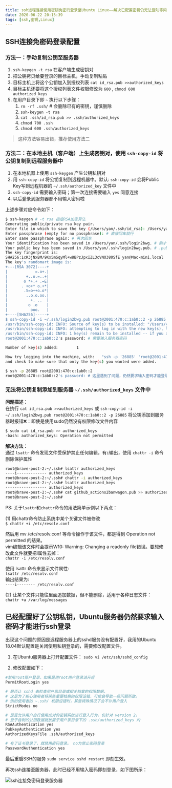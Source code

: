 ```yaml
---
title: ssh远程连接使用密钥免密码登录至Ubuntu Linux——解决已配置密钥仍无法登陆等问题
date: 2020-06-22 20:15:39
tags: [ssh,密钥,Linux]
---
```


## SSH连接免密码登录配置

### 方法一：手动复制公钥至服务器  

1. `ssh-keygen -t rsa` 在客户端生成密钥对  
2. 把公钥拷贝给要登录的目标主机，手动复制粘贴
3. 目标主机上将这个公钥加入到授权列表 `cat id_rsa.pub >>authorized_keys`  
4. 目标主机还要将这个授权列表文件权限修改为 `600` , `chmod 600 authorized_keys`  
5. 在用户目录下即 `~` 执行以下步骤：  
   1. `rm -rf .ssh/` # 会删除已有的密钥，谨慎删除
   2. `ssh-keygen -t rsa`
   3. `cat .ssh/id_rsa.pub >> .ssh/authorized_keys`
   4. `chmod 700 .ssh`
   5. `chmod 600 .ssh/authorized_keys`

> 这种方法容易出错，推荐使用方法二  

### **方法二：在本地主机（客户端）上生成密钥对，使用 `ssh-copy-id` 将公钥复制到远程服务器中** 

1. 在本地机器上使用 `ssh-keygen` 产生公钥私钥对
2. 用 `ssh-copy-id` 将公钥复制到远程机器中。默认: `ssh-copy-id` 会将Public Key写到远程机器的 `~/.ssh/authorized_key` 文件中
3. `ssh-copy-id` 需要输入密码；第一次连接需要输入 `yes` 同意连接
4. 以后登录到服务器都不用输入密码啦

上述步骤对应命令如下：

```bash
$ ssh-keygen # -t rsa 指定RSA加密算法
Generating public/private rsa key pair.
Enter file in which to save the key (/Users/yan/.ssh/id_rsa): /Users/yan/.ssh/login2bwg  # 指定密钥保存路径
Enter passphrase (empty for no passphrase): # 直接回车就行
Enter same passphrase again: # 再次回车
Your identification has been saved in /Users/yan/.ssh/login2bwg. # 刚才指定的密钥路径就是私钥文件的路径
Your public key has been saved in /Users/yan/.ssh/login2bwg.pub. # .pub结尾的是私钥所对应的公钥
The key fingerprint is:
SHA256:1cK3jNxBM/9Kx5mSqyMl+w8BPzJpxIZL3cVNO380SfE yan@Mac-mini.local
The key's randomart image is:
+---[RSA 3072]----+
|            =.o+.|
|        +..o.=..+|
|       o *+.+ .=E|
|      . +o+* o.+*|
|       .S=o++o.o*|
|        ..o.o.oo.|
|          +. ..  |
|         o .o    |
|          ooo.   |
+----[SHA256]-----+
$ ssh-copy-id -i ~/.ssh/login2bwg.pub root@2001:470:c:1ab0::2 -p 26885 # 将公钥复制到远程服务器的root用户目录
/usr/bin/ssh-copy-id: INFO: Source of key(s) to be installed: "/Users/yan/.ssh/login2bwg.pub"
/usr/bin/ssh-copy-id: INFO: attempting to log in with the new key(s), to filter out any that are already installed
/usr/bin/ssh-copy-id: INFO: 1 key(s) remain to be installed -- if you are prompted now it is to install the new keys
root@2001:470:c:1ab0::2's password: # 需要输入服务器密码

Number of key(s) added:        1

Now try logging into the machine, with:   "ssh -p '26885' 'root@2001:470:c:1ab0::2'"
and check to make sure that only the key(s) you wanted were added.

$ ssh -p 26885 root@2001:470:c:1ab0::2
root@2001:470:c:1ab0::2's password: # 这里遇到了问题，仍然要求输入密码才能登录。服务器端没有配置开启密钥登录，看下文的方法进行配置。
```

### 无法将公钥复制添加到服务器 `~/.ssh/authorized_keys` 文件中  

**问题描述：**  
在执行 `cat id_rsa.pub >>authorized_keys` 或 `ssh-copy-id -i ~/.ssh/login2bwg.pub root@2001:470:c:1ab0::2 -p 26885` 将公钥添加到服务器时报错❌：即使是使用sudo仍然没有权限修改文件内容  

```bash
$ sudo cat id_rsa.pub >> authorized_keys
-bash: authorized_keys: Operation not permitted
```

**解决方法：**  
通过 `lsattr` 命令发现文件受保护禁止任何编辑，有`i`输出，使用 `chattr -i` 命令删除保护属性

```bash
root@brave-post-2:~/.ssh# lsattr authorized_keys
----i------------- authorized_keys
root@brave-post-2:~/.ssh# chattr -i authorized_keys
root@brave-post-2:~/.ssh# lsattr authorized_keys
------------------ authorized_keys
root@brave-post-2:~/.ssh# cat github_actions2banwagon.pub >> authorized_keys # 已经能够修改authorized_keys的文件内容
root@brave-post-2:~/.ssh#

```

PS: 关于`lsattr`和`chattr`命令的用法简单示例以下两点：

(1) 用chattr命令防止系统中某个关键文件被修改  
`$ chattr +i /etc/resolv.conf`  

然后用 mv /etc/resolv.conf 等命令操作于该文件，都是得到 Operation not permitted 的结果。  
vim编辑该文件时会提示W10: Warning: Changing a readonly file错误。要想修改此文件就要把i属性去掉：  
`chattr -i /etc/resolv.conf`

使用 lsattr 命令来显示文件属性:  
`lsattr /etc/resolv.conf`  
输出结果为:  
`----i-------- /etc/resolv.conf`

(2) 让某个文件只能往里面追加数据，但不能删除，适用于各种日志文件：  
`chattr +a /var/log/messages`

## 已经配置好了公钥私钥，Ubuntu服务器仍然要求输入密码才能进行ssh登录

出现这个问题的原因是远程服务器上的sshd服务没有配置好，我用的Ubuntu 18.04默认配置是关闭使用私钥登录的，需要修改配置文件。

1. 在Ubuntu服务器上打开配置文件：  `sudo vi /etc/ssh/sshd_config`  

2. 修改配置如下：  

```bash
#禁用root账户登录，如果是用root用户登录请开启  
PermitRootLogin yes  

# 是否让 sshd 去检查用户家目录或相关档案的权限数据，  
# 这是为了担心使用者将某些重要档案的权限设错，可能会导致一些问题所致。  
# 例如使用者的 ~.ssh/ 权限设错时，某些特殊情况下会不许用户登入  
StrictModes no  

# 是否允许用户自行使用成对的密钥系统进行登入行为，仅针对 version 2。  
# 至于自制的公钥数据就放置于用户家目录下的 .ssh/authorized_keys 内  
RSAAuthentication yes  
PubkeyAuthentication yes  
AuthorizedKeysFile .ssh/authorized_keys  

# 有了证书登录了，就禁用密码登录。 no为禁止密码登录
PasswordAuthentication yes
```

最后重启SSH的服务 `sudo service sshd restart` 即刻生效。

再次ssh连接至服务器，此时已经不用输入密码即刻登录，如下图所示：

![ssh连接免密码登录服务器](ssh.gif)
